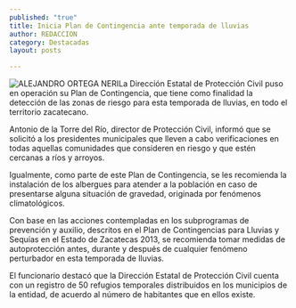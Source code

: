 ```yaml
---
published: "true"
title: Inicia Plan de Contingencia ante temporada de lluvias
author: REDACCION
category: Destacadas
layout: posts

---
```


![ALEJANDRO ORTEGA NERI](http://i.imgur.com/9bECNDfm.jpg)La Dirección Estatal de Protección Civil puso en operación su Plan de Contingencia, que tiene como finalidad la detección de las zonas de riesgo para esta temporada de lluvias, en todo el territorio zacatecano.

Antonio de la Torre del Río, director de Protección Civil, informó que se solicitó a los presidentes municipales que lleven a cabo verificaciones en todas aquellas comunidades que consideren en riesgo y que estén cercanas a ríos y arroyos.

Igualmente, como parte de este Plan de Contingencia, se les recomienda la instalación de los albergues para atender a la población en caso de presentarse alguna situación de gravedad, originada por fenómenos climatológicos.

Con base en las acciones contempladas en los subprogramas de prevención y auxilio, descritos en el Plan de Contingencias para Lluvias y Sequías en el Estado de Zacatecas 2013, se recomienda tomar medidas de autoprotección antes, durante y después de cualquier fenómeno perturbador en esta temporada de lluvias.

El funcionario destacó que la Dirección Estatal de Protección Civil cuenta con un registro de 50 refugios temporales distribuidos en los municipios de la entidad, de acuerdo al número de habitantes que en ellos existe.
